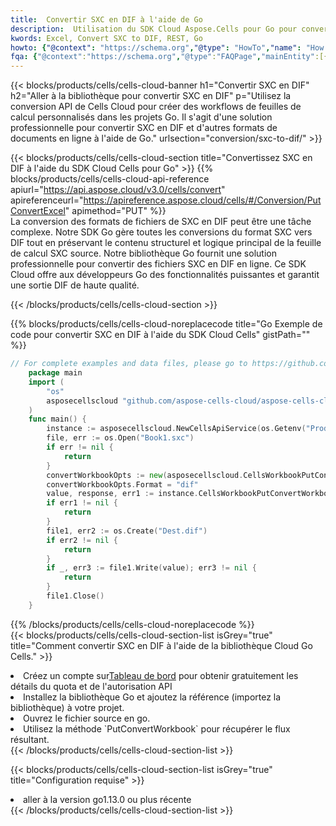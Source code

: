 ```yaml
---
title:  Convertir SXC en DIF à l'aide de Go
description:  Utilisation du SDK Cloud Aspose.Cells pour Go pour convertir un fichier au format SXC en fichier au format DIF.
kwords: Excel, Convert SXC to DIF, REST, Go
howto: {"@context": "https://schema.org","@type": "HowTo","name": "How to convert SXC to DIF using the Cells Cloud Go library.","description": "How to convert SXC to DIF using the Cells Cloud Go library.","image": {"@type": "ImageObject"},"url": "/go/conversion/sxc-to-dif/","step": [{ "@type": "HowToStep","name": "How to convert SXC to DIF using the Cells Cloud Go library. step 1", "image": {"@type": "ImageObject",},"url": "/go/conversion/sxc-to-dif/","text": "Register an account at <a href='https://dashboard.aspose.cloud/'>Dashboard</a> to get free API quota & authorization details",},{ "@type": "HowToStep","name": "How to convert SXC to DIF using the Cells Cloud Go library. step 1", "image": {"@type": "ImageObject",},"url": "/go/conversion/sxc-to-dif/","text": "Install Go library and add the reference (import the library) to your project.",},{ "@type": "HowToStep","name": "How to convert SXC to DIF using the Cells Cloud Go library. step 1", "image": {"@type": "ImageObject",},"url": "/go/conversion/sxc-to-dif/","text": "Open the source file in go.",},{ "@type": "HowToStep","name": "How to convert SXC to DIF using the Cells Cloud Go library. step 1", "image": {"@type": "ImageObject",},"url": "/go/conversion/sxc-to-dif/","text": "Use the `PutConvertWorkbook` method to retrieve the resulting stream.",}, ],"supply": {"@type": "HowToSupply","name": "document"},"tool": [{"@type": "HowToTool","name": "Goland, Visual Studio Code, Eclipse"},{"@type": "HowToTool","name": "Aspose Cells"}],"totalTime": "PT6M"}
fqa: {"@context":"https://schema.org","@type":"FAQPage","mainEntity":[{"@type":"Question","name":"Why convert file formats in C# using REST API?","acceptedAnswer":{"@type":"Answer","text":"Documents are encoded in many ways, and some files may be incompatible with the software you use. To open and read such files, just convert them to appropriate file formats.<br/><ol><li>Install .NET SDK and add the reference (import the library) to your project.</li><li>Open the source file in C# using REST API.</li><li>Call the PutConvertWorkbookRequest() method, passing an output filename with required extension.</li><li>Get the result of conversion as a separate file.</li></ol>"}},{"@type":"Question","name":"What file formats can I convert with your C# library?","acceptedAnswer":{"@type":"Answer","text":"We support a variety of file formats for conversion using .NET library, including XLSX, Excel, xls , PDF, CSV, HTML, Markdown, XML, PNG, JPG, TIFF, Json, TXT and many more."}},{"@type":"Question","name":"What is the maximum allowed file size for conversion using this .NET library?","acceptedAnswer":{"@type":"Answer","text":"There are no file size limits for format conversions using .NET library."}}]}
---
```

{{< blocks/products/cells/cells-cloud-banner h1="Convertir SXC en DIF" h2="Aller à la bibliothèque pour convertir SXC en DIF" p="Utilisez la conversion API de Cells Cloud pour créer des workflows de feuilles de calcul personnalisés dans les projets Go. Il s\'agit d\'une solution professionnelle pour convertir SXC en DIF et d\'autres formats de documents en ligne à l\'aide de Go." urlsection="conversion/sxc-to-dif/" >}}

{{< blocks/products/cells/cells-cloud-section title="Convertissez SXC en DIF à l\'aide du SDK Cloud Cells pour Go" >}}
{{% blocks/products/cells/cells-cloud-api-reference apiurl="https://api.aspose.cloud/v3.0/cells/convert" apireferenceurl="https://apireference.aspose.cloud/cells/#/Conversion/PutConvertExcel" apimethod="PUT" %}}
<br/>
La conversion des formats de fichiers de SXC en DIF peut être une tâche complexe. Notre SDK Go gère toutes les conversions du format SXC vers DIF tout en préservant le contenu structurel et logique principal de la feuille de calcul SXC source. Notre bibliothèque Go fournit une solution professionnelle pour convertir des fichiers SXC en DIF en ligne. Ce SDK Cloud offre aux développeurs Go des fonctionnalités puissantes et garantit une sortie DIF de haute qualité.

{{< /blocks/products/cells/cells-cloud-section >}}

{{% blocks/products/cells/cells-cloud-noreplacecode title="Go Exemple de code pour convertir SXC en DIF à l\'aide du SDK Cloud Cells" gistPath="" %}}
 
```go
// For complete examples and data files, please go to https://github.com/aspose-cells-cloud/aspose-cells-cloud-go/
    package main
    import (
	    "os"
	    asposecellscloud "github.com/aspose-cells-cloud/aspose-cells-cloud-go/v22"
    )
    func main() {
	    instance := asposecellscloud.NewCellsApiService(os.Getenv("ProductClientId"), os.Getenv("ProductClientSecret"))
	    file, err := os.Open("Book1.sxc")
	    if err != nil {
		    return
	    }
	    convertWorkbookOpts := new(asposecellscloud.CellsWorkbookPutConvertWorkbookOpts)
	    convertWorkbookOpts.Format = "dif"
	    value, response, err1 := instance.CellsWorkbookPutConvertWorkbook(file, convertWorkbookOpts)
	    if err1 != nil {
		    return
	    }
	    file1, err2 := os.Create("Dest.dif")
	    if err2 != nil {
		    return
	    }
	    if _, err3 := file1.Write(value); err3 != nil {
		    return
	    }
	    file1.Close()
    }
```
 
{{% /blocks/products/cells/cells-cloud-noreplacecode %}}
<br/>
{{< blocks/products/cells/cells-cloud-section-list isGrey="true" title="Comment convertir SXC en DIF à l\'aide de la bibliothèque Cloud Go Cells." >}}
<li> Créez un compte sur<a href="https://dashboard.aspose.cloud/">Tableau de bord</a> pour obtenir gratuitement les détails du quota et de l'autorisation API</li>
<li>Installez la bibliothèque Go et ajoutez la référence (importez la bibliothèque) à votre projet.</li>
<li>Ouvrez le fichier source en go.</li>
<li>Utilisez la méthode `PutConvertWorkbook` pour récupérer le flux résultant.</li>
{{< /blocks/products/cells/cells-cloud-section-list >}}

{{< blocks/products/cells/cells-cloud-section-list isGrey="true" title="Configuration requise" >}}
<li>aller à la version go1.13.0 ou plus récente</li>
{{< /blocks/products/cells/cells-cloud-section-list >}}
